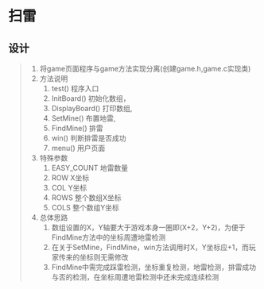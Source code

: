 # 扫雷

## 设计

> 1. 将game页面程序与game方法实现分离(创建game.h,game.c实现类)
> 2. 方法说明
>    1. test() 程序入口
>    2. InitBoard() 初始化数组，
>    3. DisplayBoard() 打印数组,
>    4.  SetMine() 布置地雷,
>    5. FindMine() 排雷 
>    6. win() 判断排雷是否成功
>    7. menu() 用户页面
> 3. 特殊参数 
>    1. EASY_COUNT 地雷数量 
>    2. ROW X坐标 
>    3. COL Y坐标 
>    4. ROWS 整个数组X坐标
>    5. COLS  整个数组Y坐标
> 4. 总体思路
>    1. 数组设置的X，Y轴要大于游戏本身一圈即(X+2，Y+2)，为便于FindMine方法中的坐标周遭地雷检测
>    2. 在关于SetMine，FindMine，win方法调用时X，Y坐标应+1，而玩家传来的坐标则无需修改
>    3. FindMine中需完成踩雷检测，坐标重复检测，地雷检测，排雷成功与否的检测，在坐标周遭地雷检测中还未完成连续检测

